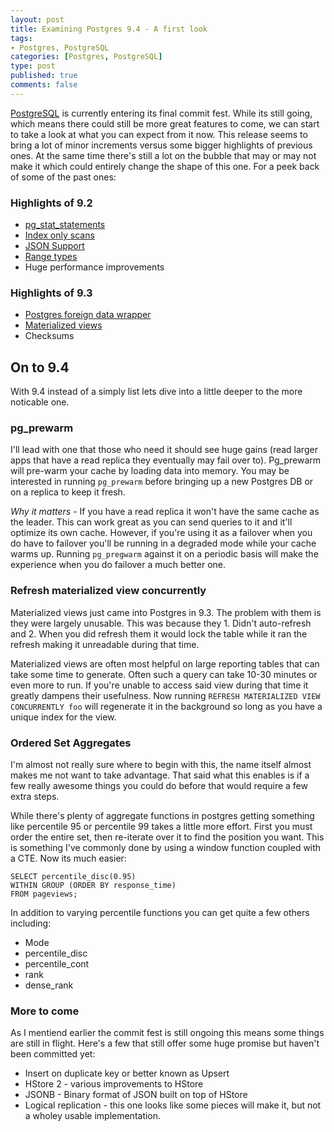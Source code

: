 ```yaml
--- 
layout: post
title: Examining Postgres 9.4 - A first look
tags: 
- Postgres, PostgreSQL
categories: [Postgres, PostgreSQL]
type: post
published: true
comments: false
---
```


[PostgreSQL](http://www.amazon.com/dp/B008IGIKY6?tag=mypred-20) is currently entering its final commit fest. While its still going, which means there could still be more great features to come, we can start to take a look at what you can expect from it now. This release seems to bring a lot of minor increments versus some bigger highlights of previous ones. At the same time there's still a lot on the bubble that may or may not make it which could entirely change the shape of this one. For a peek back of some of the past ones:

<!--more-->

### Highlights of 9.2

* [pg_stat_statements](/2013/01/10/more-on-postgres-performance/)
* [Index only scans](https://wiki.postgresql.org/wiki/Index-only_scans)
* [JSON Support](https://postgres.heroku.com/blog/past/2012/12/6/postgres_92_now_available/#json_support)
* [Range types](https://postgres.heroku.com/blog/past/2012/12/6/postgres_92_now_available/#range_type_support)
* Huge performance improvements

### Highlights of 9.3

* [Postgres foreign data wrapper](/2013/08/05/a-look-at-FDWs/)
* [Materialized views](https://postgres.heroku.com/blog/past/2013/9/9/postgres_93_now_available/#materialized_views)
* Checksums

## On to 9.4

With 9.4 instead of a simply list lets dive into a little deeper to the more noticable one. 

### pg_prewarm

I'll lead with one that those who need it should see huge gains (read larger apps that have a read replica they eventually may fail over to). Pg_prewarm will pre-warm your cache by loading data into memory. You may be interested in running `pg_prewarm` before bringing up a new Postgres DB or on a replica to keep it fresh.

*Why it matters*  - If you have a read replica it won't have the same cache as the leader. This can work great as you can send queries to it and it'll optimize its own cache. However, if you're using it as a failover when you do have to failover you'll be running in a degraded mode while your cache warms up. Running `pg_pregwarm` against it on a periodic basis will make the experience when you do failover a much better one.

### Refresh materialized view concurrently

Materialized views just came into Postgres in 9.3. The problem with them is they were largely unusable. This was because they 1. Didn't auto-refresh and 2. When you did refresh them it would lock the table while it ran the refresh making it unreadable during that time. 

Materialized views are often most helpful on large reporting tables that can take some time to generate. Often such a query can take 10-30 minutes or even more to run. If you're unable to access said view during that time it greatly dampens their usefulness. Now running `REFRESH MATERIALIZED VIEW CONCURRENTLY foo` will regenerate it in the background so long as you have a unique index for the view.

### Ordered Set Aggregates

I'm almost not really sure where to begin with this, the name itself almost makes me not want to take advantage. That said what this enables is if a few really awesome things you could do before that would require a few extra steps. 

While there's plenty of aggregate functions in postgres getting something like percentile 95 or percentile 99 takes a little more effort. First you must order the entire set, then re-iterate over it to find the position you want. This is something I've commonly done by using a window function coupled with a CTE. Now its much easier:

    SELECT percentile_disc(0.95) 
    WITHIN GROUP (ORDER BY response_time) 
    FROM pageviews;

In addition to varying percentile functions you can get quite a few others including:

* Mode
* percentile_disc
* percentile_cont
* rank
* dense_rank

### More to come

As I mentiend earlier the commit fest is still ongoing this means some things are still in flight. Here's a few that still offer some huge promise but haven't been committed yet:

* Insert on duplicate key or better known as Upsert
* HStore 2 - various improvements to HStore
* JSONB - Binary format of JSON built on top of HStore
* Logical replication - this one looks like some pieces will make it, but not a wholey usable implementation.